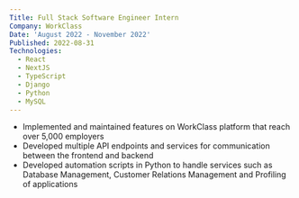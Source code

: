 ```yaml
---
Title: Full Stack Software Engineer Intern
Company: WorkClass
Date: 'August 2022 - November 2022'
Published: 2022-08-31
Technologies:
  - React
  - NextJS
  - TypeScript
  - Django
  - Python
  - MySQL
---
```


- Implemented and maintained features on WorkClass platform that reach over 5,000 employers 
- Developed multiple API endpoints and services for communication between the frontend and backend
- Developed automation scripts in Python to handle services such as Database Management, Customer Relations Management and Profiling of applications
